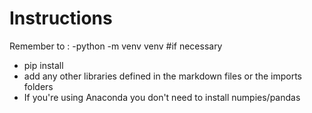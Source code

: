 # Instructions 

 Remember to  :
 -python -m venv venv	 #if necessary
 - pip install
 - add any other libraries defined in the markdown files or the imports folders 
  - If you're using Anaconda you don't need to install numpies/pandas 


